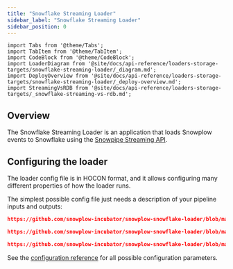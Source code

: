 ```yaml
---
title: "Snowflake Streaming Loader"
sidebar_label: "Snowflake Streaming Loader"
sidebar_position: 0
---
```


```mdx-code-block
import Tabs from '@theme/Tabs';
import TabItem from '@theme/TabItem';
import CodeBlock from '@theme/CodeBlock';
import LoaderDiagram from '@site/docs/api-reference/loaders-storage-targets/snowflake-streaming-loader/_diagram.md';
import DeployOverview from '@site/docs/api-reference/loaders-storage-targets/snowflake-streaming-loader/_deploy-overview.md';
import StreamingVsRDB from '@site/docs/api-reference/loaders-storage-targets/_snowflake-streaming-vs-rdb.md';
```

## Overview

The Snowflake Streaming Loader is an application that loads Snowplow events to Snowflake using the [Snowpipe Streaming API](https://docs.snowflake.com/en/user-guide/data-load-snowpipe-streaming-overview).

<StreamingVsRDB/>

<Tabs groupId="cloud" queryString lazy>
  <TabItem value="aws" label="AWS" default>
    <LoaderDiagram stream="Kinesis" cloud="AWS"/>
    <DeployOverview cloud="AWS" stream="kinesis"/>
  </TabItem>
  <TabItem value="gcp" label="GCP">
    <LoaderDiagram stream="Pub/Sub" cloud="GCP"/>
    <DeployOverview cloud="GCP" stream="pubsub"/>
  </TabItem>
  <TabItem value="azure" label="Azure">
    <LoaderDiagram stream="Kafka" cloud="Azure"/>
    <DeployOverview cloud="Azure" stream="kafka"/>
  </TabItem>
</Tabs>

## Configuring the loader

The loader config file is in HOCON format, and it allows configuring many different properties of how the loader runs.

The simplest possible config file just needs a description of your pipeline inputs and outputs:

<Tabs groupId="cloud" queryString>
  <TabItem value="aws" label="AWS" default>

```json reference
https://github.com/snowplow-incubator/snowplow-snowflake-loader/blob/main/config/config.kinesis.minimal.hocon
```

  </TabItem>
  <TabItem value="gcp" label="GCP">

```json reference
https://github.com/snowplow-incubator/snowplow-snowflake-loader/blob/main/config/config.pubsub.minimal.hocon
```

  </TabItem>
  <TabItem value="azure" label="Azure">

```json reference
https://github.com/snowplow-incubator/snowplow-snowflake-loader/blob/main/config/config.azure.minimal.hocon
```

  </TabItem>
</Tabs>

See the [configuration reference](/docs/api-reference/loaders-storage-targets/snowflake-streaming-loader/configuration-reference/index.md) for all possible configuration parameters.
